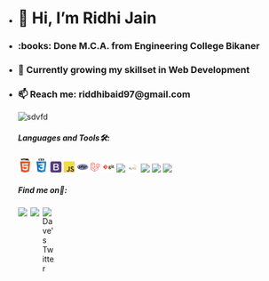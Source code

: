 - <h1>👋 Hi, I’m Ridhi Jain

- <h3>:books: Done M.C.A. from Engineering College Bikaner</h3>
- <h3>🌱 Currently growing my skillset in Web Development</h3>
- <h3>📫 Reach me: riddhibaid97@gmail.com</h3>
   <p align="left"> <img src="https://komarev.com/ghpvc/?username=sdvfd&label=Profile%20views&color=0e75b6&style=flat" alt="sdvfd" /> </p>

  <h5>Languages and Tools🛠:</h5>

  <code><img height="25" src="https://raw.githubusercontent.com/github/explore/80688e429a7d4ef2fca1e82350fe8e3517d3494d/topics/html/html.png"></code>
  <code><img height="25" src="https://raw.githubusercontent.com/github/explore/80688e429a7d4ef2fca1e82350fe8e3517d3494d/topics/css/css.png"></code>
  <code><img height="20" src="https://raw.githubusercontent.com/github/explore/80688e429a7d4ef2fca1e82350fe8e3517d3494d/topics/bootstrap/bootstrap.png"></code>
  <code><img height="20" src="https://raw.githubusercontent.com/github/explore/80688e429a7d4ef2fca1e82350fe8e3517d3494d/topics/javascript/javascript.png"></code>
  <code><img height="20" src="https://raw.githubusercontent.com/github/explore/80688e429a7d4ef2fca1e82350fe8e3517d3494d/topics/php/php.png"></code>
   <code><img height="20" src="https://raw.githubusercontent.com/github/explore/80688e429a7d4ef2fca1e82350fe8e3517d3494d/topics/laravel/laravel.png"></code>
  <code><img height="20" src="https://raw.githubusercontent.com/github/explore/80688e429a7d4ef2fca1e82350fe8e3517d3494d/topics/git/git.png"></code>
  <code><img height="20" src="https://upload.wikimedia.org/wikipedia/commons/thumb/a/ae/Github-desktop-logo-symbol.svg/1024px-Github-desktop-logo-symbol.svg.png"></code>
  <code><img height="20" src="https://raw.githubusercontent.com/github/explore/80688e429a7d4ef2fca1e82350fe8e3517d3494d/topics/mysql/mysql.png"></code>
  <code><img height="20" src="https://img.utdstc.com/icon/11f/64f/11f64f89ee9ed05fda44ea9afbf7463c800b1cda52ac28f7209627f9e45df93c:200"></code>
  <code><img height="20" src="https://upload.wikimedia.org/wikipedia/en/d/d2/Sublime_Text_3_logo.png"></code>
  <code><img height="20" src="https://upload.wikimedia.org/wikipedia/commons/thumb/9/9a/Visual_Studio_Code_1.35_icon.svg/1024px-Visual_Studio_Code_1.35_icon.svg.png"></code>

  <h5>Find me on🤝:</h5>
  
    <a href="https://www.instagram.com/riddhi_9710/"><img align="left" width="22px" src="https://upload.wikimedia.org/wikipedia/commons/thumb/a/a5/Instagram_icon.png/600px-Instagram_icon.png" /></a>
    <a href="https://www.linkedin.com/in/ridhi-jain-43420a178"><img align="left" width="22px" src="https://cdn3.iconfinder.com/data/icons/inficons/512/linkedin.png" /></a>
    <a href="https://twitter.com/RiddhiJain1097"><img align="left" alt="Dave's Twitter" width="22px" src="https://cdn2.iconfinder.com/data/icons/metro-uinvert-dock/256/Twitter_NEW.png" /></a>
